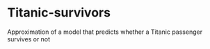 # Titanic-survivors
Approximation of a model that predicts whether a Titanic passenger survives or not
